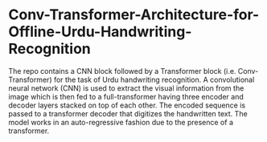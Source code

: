 # Conv-Transformer-Architecture-for-Offline-Urdu-Handwriting-Recognition

The repo contains a CNN block followed by a Transformer block (i.e. Conv-Transformer) for the task of Urdu handwriting recognition. A convolutional neural network (CNN) is used to extract the visual information from the image which is then fed to a full-transformer having three encoder and decoder layers stacked on top of each other. The encoded sequence is passed to a transformer decoder that digitizes the handwritten text. The model works in an auto-regressive fashion due to the presence of a transformer. 
